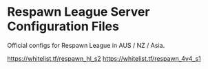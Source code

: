 # Respawn League Server Configuration Files
Official configs for Respawn League in AUS / NZ / Asia.

https://whitelist.tf/respawn_hl_s2
https://whitelist.tf/respawn_4v4_s1
